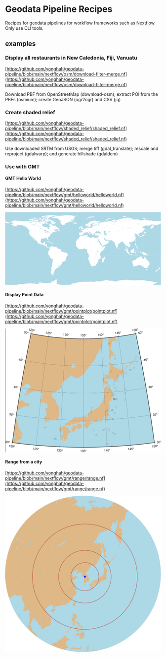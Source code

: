 # Geodata Pipeline Recipes

Recipes for geodata pipelines for workflow frameworks such as [Nextflow](https://www.nextflow.io/). Only use CLI tools. 


## examples

### Display all restaurants in New Caledonia, Fiji, Vanuatu

[https://github.com/yonghah/geodata-pipeline/blob/main/nextflow/osm/download-filter-merge.nf](https://github.com/yonghah/geodata-pipeline/blob/main/nextflow/osm/download-filter-merge.nf)

Download PBF from OpenStreetMap (download-osm); extract POI from the PBFs (osmium); create GeoJSON (ogr2ogr) and CSV (jq)

### Create shaded relief

[https://github.com/yonghah/geodata-pipeline/blob/main/nextflow/shaded_relief/shaded_relief.nf](https://github.com/yonghah/geodata-pipeline/blob/main/nextflow/shaded_relief/shaded_relief.nf)

Use downloaded SRTM from USGS; merge tiff (gdal_translate); rescale and reproject (gdalwarp); and generate hillshade (gdaldem)

### Use with GMT 

#### GMT Hello World

[https://github.com/yonghah/geodata-pipeline/blob/main/nextflow/gmt/helloworld/helloworld.nf](https://github.com/yonghah/geodata-pipeline/blob/main/nextflow/gmt/helloworld/helloworld.nf)

![](image/hello-world.png)


#### Display Point Data

[https://github.com/yonghah/geodata-pipeline/blob/main/nextflow/gmt/pointplot/pointplot.nf](https://github.com/yonghah/geodata-pipeline/blob/main/nextflow/gmt/pointplot/pointplot.nf)

![](image/pointdata.png)

#### Range from a city

[https://github.com/yonghah/geodata-pipeline/blob/main/nextflow/gmt/range/range.nf](https://github.com/yonghah/geodata-pipeline/blob/main/nextflow/gmt/range/range.nf)

![](image/range.png)
